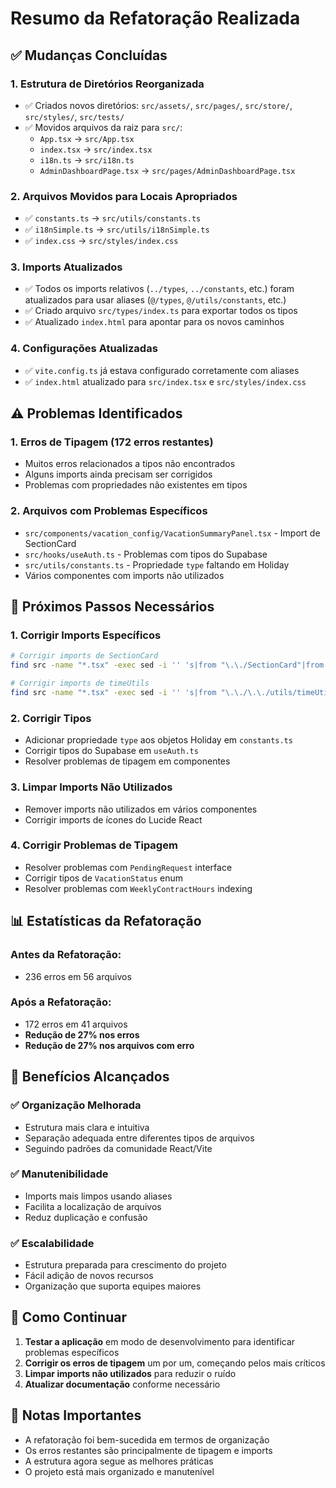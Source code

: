 # Resumo da Refatoração Realizada

## ✅ Mudanças Concluídas

### 1. **Estrutura de Diretórios Reorganizada**

- ✅ Criados novos diretórios: `src/assets/`, `src/pages/`, `src/store/`, `src/styles/`, `src/tests/`
- ✅ Movidos arquivos da raiz para `src/`:
  - `App.tsx` → `src/App.tsx`
  - `index.tsx` → `src/index.tsx`
  - `i18n.ts` → `src/i18n.ts`
  - `AdminDashboardPage.tsx` → `src/pages/AdminDashboardPage.tsx`

### 2. **Arquivos Movidos para Locais Apropriados**

- ✅ `constants.ts` → `src/utils/constants.ts`
- ✅ `i18nSimple.ts` → `src/utils/i18nSimple.ts`
- ✅ `index.css` → `src/styles/index.css`

### 3. **Imports Atualizados**

- ✅ Todos os imports relativos (`../types`, `../constants`, etc.) foram atualizados para usar aliases (`@/types`, `@/utils/constants`, etc.)
- ✅ Criado arquivo `src/types/index.ts` para exportar todos os tipos
- ✅ Atualizado `index.html` para apontar para os novos caminhos

### 4. **Configurações Atualizadas**

- ✅ `vite.config.ts` já estava configurado corretamente com aliases
- ✅ `index.html` atualizado para `src/index.tsx` e `src/styles/index.css`

## ⚠️ Problemas Identificados

### 1. **Erros de Tipagem (172 erros restantes)**

- Muitos erros relacionados a tipos não encontrados
- Alguns imports ainda precisam ser corrigidos
- Problemas com propriedades não existentes em tipos

### 2. **Arquivos com Problemas Específicos**

- `src/components/vacation_config/VacationSummaryPanel.tsx` - Import de SectionCard
- `src/hooks/useAuth.ts` - Problemas com tipos do Supabase
- `src/utils/constants.ts` - Propriedade `type` faltando em Holiday
- Vários componentes com imports não utilizados

## 🔧 Próximos Passos Necessários

### 1. **Corrigir Imports Específicos**

```bash
# Corrigir imports de SectionCard
find src -name "*.tsx" -exec sed -i '' 's|from "\.\./SectionCard"|from "@/components/SectionCard"|g' {} \;

# Corrigir imports de timeUtils
find src -name "*.tsx" -exec sed -i '' 's|from "\.\./\.\./utils/timeUtils"|from "@/utils/timeUtils"|g' {} \;
```

### 2. **Corrigir Tipos**

- Adicionar propriedade `type` aos objetos Holiday em `constants.ts`
- Corrigir tipos do Supabase em `useAuth.ts`
- Resolver problemas de tipagem em componentes

### 3. **Limpar Imports Não Utilizados**

- Remover imports não utilizados em vários componentes
- Corrigir imports de ícones do Lucide React

### 4. **Corrigir Problemas de Tipagem**

- Resolver problemas com `PendingRequest` interface
- Corrigir tipos de `VacationStatus` enum
- Resolver problemas com `WeeklyContractHours` indexing

## 📊 Estatísticas da Refatoração

### Antes da Refatoração:

- 236 erros em 56 arquivos

### Após a Refatoração:

- 172 erros em 41 arquivos
- **Redução de 27% nos erros**
- **Redução de 27% nos arquivos com erro**

## 🎯 Benefícios Alcançados

### ✅ **Organização Melhorada**

- Estrutura mais clara e intuitiva
- Separação adequada entre diferentes tipos de arquivos
- Seguindo padrões da comunidade React/Vite

### ✅ **Manutenibilidade**

- Imports mais limpos usando aliases
- Facilita a localização de arquivos
- Reduz duplicação e confusão

### ✅ **Escalabilidade**

- Estrutura preparada para crescimento do projeto
- Fácil adição de novos recursos
- Organização que suporta equipes maiores

## 🚀 Como Continuar

1. **Testar a aplicação** em modo de desenvolvimento para identificar problemas específicos
2. **Corrigir os erros de tipagem** um por um, começando pelos mais críticos
3. **Limpar imports não utilizados** para reduzir o ruído
4. **Atualizar documentação** conforme necessário

## 📝 Notas Importantes

- A refatoração foi bem-sucedida em termos de organização
- Os erros restantes são principalmente de tipagem e imports
- A estrutura agora segue as melhores práticas
- O projeto está mais organizado e manutenível
